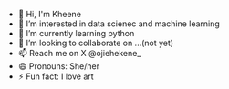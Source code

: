 - 👋 Hi, I'm Kheene
- 👀 I’m interested in data scienec and machine learning
- 🌱 I’m currently learning python
- 💞️ I’m looking to collaborate on ...(not yet)
- 📫 Reach me on X @ojiehekene_
- 😄 Pronouns: She/her
- ⚡ Fun fact: I love art

<!---
Kheene145/Kheene145 is a ✨ special ✨ repository because its `README.md` (this file) appears on your GitHub profile.
You can click the Preview link to take a look at your changes.
--->
